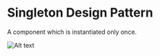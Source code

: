 # Singleton Design Pattern

A component which is instantiated only once.

![Alt text](./SingletonSummary.png)